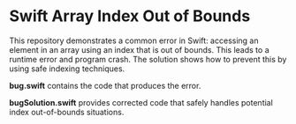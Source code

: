 # Swift Array Index Out of Bounds

This repository demonstrates a common error in Swift: accessing an element in an array using an index that is out of bounds.  This leads to a runtime error and program crash. The solution shows how to prevent this by using safe indexing techniques.

**bug.swift** contains the code that produces the error. 

**bugSolution.swift** provides corrected code that safely handles potential index out-of-bounds situations.